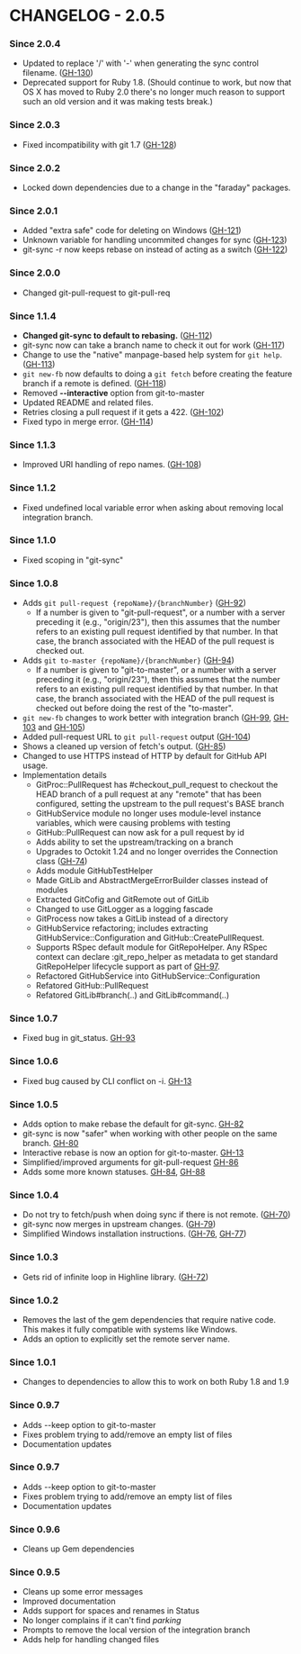 # CHANGELOG - 2.0.5 #

### Since 2.0.4 ###

* Updated to replace '/' with '-' when generating the sync control filename. ([GH-130](https://github.com/jdigger/git-process/issues/130))
* Deprecated support for Ruby 1.8. (Should continue to work, but now that OS X has moved to Ruby 2.0 there's no longer much reason to support such an old version and it was making tests break.)

### Since 2.0.3 ###

* Fixed incompatibility with git 1.7 ([GH-128](https://github.com/jdigger/git-process/issues/128))

### Since 2.0.2 ###

* Locked down dependencies due to a change in the "faraday" packages.

### Since 2.0.1 ###

* Added "extra safe" code for deleting on Windows ([GH-121](https://github.com/jdigger/git-process/issues/121))
* Unknown variable for handling uncommited changes for sync ([GH-123](https://github.com/jdigger/git-process/issues/123))
* git-sync -r now keeps rebase on instead of acting as a switch ([GH-122](https://github.com/jdigger/git-process/issues/122))

### Since 2.0.0 ###

* Changed git-pull-request to git-pull-req

### Since 1.1.4 ###

* **Changed git-sync to default to rebasing.** ([GH-112](https://github.com/jdigger/git-process/issues/112))
* git-sync now can take a branch name to check it out for work ([GH-117](https://github.com/jdigger/git-process/issues/117))
* Change to use the "native" manpage-based help system for `git help`.
  ([GH-113](https://github.com/jdigger/git-process/issues/113))
* `git new-fb` now defaults to doing a `git fetch` before creating the feature branch if a remote is defined.
  ([GH-118](https://github.com/jdigger/git-process/issues/118))
* Removed **--interactive** option from git-to-master
* Updated README and related files.
* Retries closing a pull request if it gets a 422. ([GH-102](https://github.com/jdigger/git-process/issues/102))
* Fixed typo in merge error. ([GH-114](https://github.com/jdigger/git-process/issues/114))

### Since 1.1.3 ###

* Improved URI handling of repo names. ([GH-108](https://github.com/jdigger/git-process/issues/108))

### Since 1.1.2 ###

* Fixed undefined local variable error when asking about removing local integration branch.

### Since 1.1.0 ###

* Fixed scoping in "git-sync"

### Since 1.0.8 ###

* Adds `git pull-request {repoName}/{branchNumber}` ([GH-92](https://github.com/jdigger/git-process/issues/92))
    * If a number is given to "git-pull-request", or a number with a server preceding it (e.g., "origin/23"), then
      this assumes that the number refers to an existing pull request identified by that number. In that case, the
      branch associated with the HEAD of the pull request is checked out.
* Adds `git to-master {repoName}/{branchNumber}` ([GH-94](https://github.com/jdigger/git-process/issues/94))
    * If a number is given to "git-to-master", or a number with a server preceding it (e.g., "origin/23"), then
      this assumes that the number refers to an existing pull request identified by that number. In that case, the
      branch associated with the HEAD of the pull request is checked out before doing the rest of the "to-master".
* `git new-fb` changes to work better with integration branch ([GH-99](https://github.com/jdigger/git-process/issues/99),
  [GH-103](https://github.com/jdigger/git-process/issues/103) and [GH-105](https://github.com/jdigger/git-process/issues/105))
* Added pull-request URL to `git pull-request` output ([GH-104](https://github.com/jdigger/git-process/issues/104))
* Shows a cleaned up version of fetch's output. ([GH-85](https://github.com/jdigger/git-process/issues/85))
* Changed to use HTTPS instead of HTTP by default for GitHub API usage.
* Implementation details
    * GitProc::PullRequest has #checkout_pull_request to checkout the HEAD branch of a pull request at any "remote"
      that has been configured, setting the upstream to the pull request's BASE branch
    * GitHubService module no longer uses module-level instance variables, which were causing problems with testing
    * GitHub::PullRequest can now ask for a pull request by id
    * Adds ability to set the upstream/tracking on a branch
    * Upgrades to Octokit 1.24 and no longer overrides the Connection class
      ([GH-74](https://github.com/jdigger/git-process/issues/74))
    * Adds module GitHubTestHelper
    * Made GitLib and AbstractMergeErrorBuilder classes instead of modules
    * Extracted GitCofig and GitRemote out of GitLib
    * Changed to use GitLogger as a logging fascade
    * GitProcess now takes a GitLib instead of a directory
    * GitHubService refactoring; includes extracting GitHubService::Configuration and GitHub::CreatePullRequest.
    * Supports RSpec default module for GitRepoHelper. Any RSpec context can declare :git_repo_helper as metadata to get
      standard GitRepoHelper lifecycle support as part of [GH-97](https://github.com/jdigger/git-process/issues/97).
    * Refactored GitHubService into GitHubService::Configuration
    * Refatored GitHub::PullRequest
    * Refatored GitLib#branch(..) and GitLib#command(..)

### Since 1.0.7 ###

* Fixed bug in git_status. [GH-93](https://github.com/jdigger/git-process/issues/93)

### Since 1.0.6 ###

* Fixed bug caused by CLI conflict on -i. [GH-13](https://github.com/jdigger/git-process/issues/13)

### Since 1.0.5 ###

* Adds option to make rebase the default for git-sync. [GH-82](https://github.com/jdigger/git-process/issues/82)
* git-sync is now "safer" when working with other people on the same branch. [GH-80](https://github.com/jdigger/git-process/issues/80)
* Interactive rebase is now an option for git-to-master. [GH-13](https://github.com/jdigger/git-process/issues/13)
* Simplified/improved arguments for git-pull-request [GH-86](https://github.com/jdigger/git-process/issues/86)
* Adds some more known statuses. [GH-84](https://github.com/jdigger/git-process/issues/84), [GH-88](https://github.com/jdigger/git-process/issues/88)

### Since 1.0.4 ###

* Do not try to fetch/push when doing sync if there is not remote. ([GH-70](https://github.com/jdigger/git-process/issues/70))
* git-sync now merges in upstream changes. ([GH-79](https://github.com/jdigger/git-process/issues/79))
* Simplified Windows installation instructions. ([GH-76](https://github.com/jdigger/git-process/issues/76),
  [GH-77](https://github.com/jdigger/git-process/issues/77))

### Since 1.0.3 ###

* Gets rid of infinite loop in Highline library. ([GH-72](https://github.com/jdigger/git-process/issues/72))

### Since 1.0.2 ###

* Removes the last of the gem dependencies that require native code. This makes it fully compatible
  with systems like Windows.
* Adds an option to explicitly set the remote server name.

### Since 1.0.1 ###

* Changes to dependencies to allow this to work on both Ruby 1.8 and 1.9

### Since 0.9.7 ###

* Adds --keep option to git-to-master
* Fixes problem trying to add/remove an empty list of files
* Documentation updates

### Since 0.9.7 ###

* Adds --keep option to git-to-master
* Fixes problem trying to add/remove an empty list of files
* Documentation updates

### Since 0.9.6 ###

* Cleans up Gem dependencies

### Since 0.9.5 ###

* Cleans up some error messages
* Improved documentation
* Adds support for spaces and renames in Status
* No longer complains if it can't find _parking_
* Prompts to remove the local version of the integration branch
* Adds help for handling changed files
